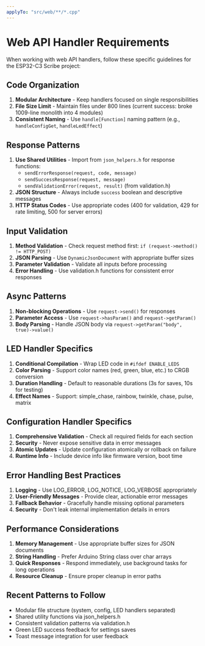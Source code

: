 ```yaml
---
applyTo: "src/web/**/*.cpp"
---
```


# Web API Handler Requirements

When working with web API handlers, follow these specific guidelines for the
ESP32-C3 Scribe project:

## Code Organization

1. **Modular Architecture** - Keep handlers focused on single responsibilities
2. **File Size Limit** - Maintain files under 800 lines (current success: broke
   1009-line monolith into 4 modules)
3. **Consistent Naming** - Use `handle[Function]` naming pattern (e.g.,
   `handleConfigGet`, `handleLedEffect`)

## Response Patterns

1. **Use Shared Utilities** - Import from `json_helpers.h` for response
   functions:
   - `sendErrorResponse(request, code, message)`
   - `sendSuccessResponse(request, message)`
   - `sendValidationError(request, result)` (from validation.h)
2. **JSON Structure** - Always include `success` boolean and descriptive
   messages
3. **HTTP Status Codes** - Use appropriate codes (400 for validation, 429 for
   rate limiting, 500 for server errors)

## Input Validation

1. **Method Validation** - Check request method first:
   `if (request->method() != HTTP_POST)`
2. **JSON Parsing** - Use `DynamicJsonDocument` with appropriate buffer sizes
3. **Parameter Validation** - Validate all inputs before processing
4. **Error Handling** - Use validation.h functions for consistent error
   responses

## Async Patterns

1. **Non-blocking Operations** - Use `request->send()` for responses
2. **Parameter Access** - Use `request->hasParam()` and `request->getParam()`
3. **Body Parsing** - Handle JSON body via
   `request->getParam("body", true)->value()`

## LED Handler Specifics

1. **Conditional Compilation** - Wrap LED code in `#ifdef ENABLE_LEDS`
2. **Color Parsing** - Support color names (red, green, blue, etc.) to CRGB
   conversion
3. **Duration Handling** - Default to reasonable durations (3s for saves, 10s
   for testing)
4. **Effect Names** - Support: simple_chase, rainbow, twinkle, chase, pulse,
   matrix

## Configuration Handler Specifics

1. **Comprehensive Validation** - Check all required fields for each section
2. **Security** - Never expose sensitive data in error messages
3. **Atomic Updates** - Update configuration atomically or rollback on failure
4. **Runtime Info** - Include device info like firmware version, boot time

## Error Handling Best Practices

1. **Logging** - Use LOG_ERROR, LOG_NOTICE, LOG_VERBOSE appropriately
2. **User-Friendly Messages** - Provide clear, actionable error messages
3. **Fallback Behavior** - Gracefully handle missing optional parameters
4. **Security** - Don't leak internal implementation details in errors

## Performance Considerations

1. **Memory Management** - Use appropriate buffer sizes for JSON documents
2. **String Handling** - Prefer Arduino String class over char arrays
3. **Quick Responses** - Respond immediately, use background tasks for long
   operations
4. **Resource Cleanup** - Ensure proper cleanup in error paths

## Recent Patterns to Follow

- Modular file structure (system, config, LED handlers separated)
- Shared utility functions via json_helpers.h
- Consistent validation patterns via validation.h
- Green LED success feedback for settings saves
- Toast message integration for user feedback
